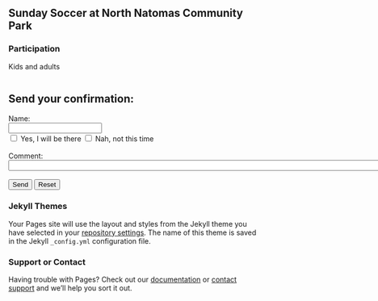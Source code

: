 ## Sunday Soccer at North Natomas Community Park


### Participation 

Kids and adults 

```markdown

```

<!DOCTYPE html>
<html>
<body>

<h2>Send your confirmation:</h2>

<form action="mailto:secerbeg@gmail.com" method="post" enctype="text/plain">
Name:
<br>
<input type="text" name="name">
<br>  
<input type="checkbox" name="response" value="Yes" /> Yes, I will be there
<input type="checkbox" name="response" value="No" /> Nah, not this time
<br>
<br>
Comment:<br>
<input type="text" name="comment" size="250"><br><br>
<input type="submit" value="Send">
<input type="reset" value="Reset">
</form>

</body>
</html>

### Jekyll Themes

Your Pages site will use the layout and styles from the Jekyll theme you have selected in your [repository settings](https://github.com/secerbeg/sundaysoccer.github.io/settings). The name of this theme is saved in the Jekyll `_config.yml` configuration file.

### Support or Contact

Having trouble with Pages? Check out our [documentation](https://help.github.com/categories/github-pages-basics/) or [contact support](https://github.com/contact) and we’ll help you sort it out.
